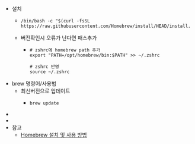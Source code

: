 - 설치
	- ```shell
	  /bin/bash -c "$(curl -fsSL https://raw.githubusercontent.com/Homebrew/install/HEAD/install.sh)"
	  ```
	- 버전확인시 오류가 난다면 패스추가
		- ```shell
		  # zshrc에 homebrew path 추가
		  export "PATH=/opt/homebrew/bin:$PATH" >> ~/.zshrc
		  
		  # zshrc 반영
		  source ~/.zshrc
		  ```
- brew 명령어/사용법
	- 최신버전으로 업데이트
		- ```shell
		  brew update
		  ```
-
-
- 참고
	- [Homebrew 설치 및 사용 방법](https://whalec.io/mac/homebrew-%EC%84%A4%EC%B9%98-%EB%B0%8F-%EC%82%AC%EC%9A%A9-%EB%B0%A9%EB%B2%95/)